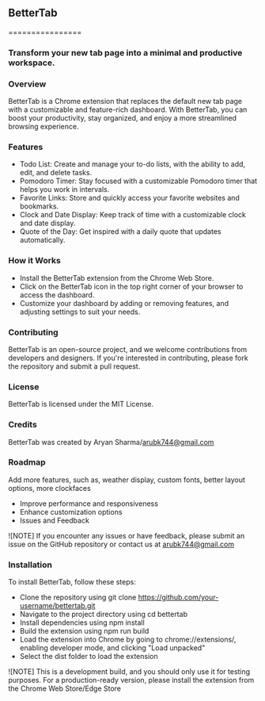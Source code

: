 ## BetterTab
================

### Transform your new tab page into a minimal and productive workspace.

### Overview
BetterTab is a Chrome extension that replaces the default new tab page with a customizable and feature-rich dashboard. With BetterTab, you can boost your productivity, stay organized, and enjoy a more streamlined browsing experience.

### Features
- Todo List: Create and manage your to-do lists, with the ability to add, edit, and delete tasks.
- Pomodoro Timer: Stay focused with a customizable Pomodoro timer that helps you work in intervals.
- Favorite Links: Store and quickly access your favorite websites and bookmarks.
- Clock and Date Display: Keep track of time with a customizable clock and date display.
- Quote of the Day: Get inspired with a daily quote that updates automatically.

### How it Works
- Install the BetterTab extension from the Chrome Web Store.
- Click on the BetterTab icon in the top right corner of your browser to access the dashboard.
- Customize your dashboard by adding or removing features, and adjusting settings to suit your needs.

### Contributing
BetterTab is an open-source project, and we welcome contributions from developers and designers. If you're interested in contributing, please fork the repository and submit a pull request.

### License
BetterTab is licensed under the MIT License.

### Credits
BetterTab was created by Aryan Sharma/arubk744@gmail.com

### Roadmap
Add more features, such as, weather display, custom fonts, better layout options, more clockfaces
- Improve performance and responsiveness
- Enhance customization options
- Issues and Feedback

![NOTE] If you encounter any issues or have feedback, please submit an issue on the GitHub repository or contact us at arubk744@gmail.com

### Installation
To install BetterTab, follow these steps:

- Clone the repository using git clone https://github.com/your-username/bettertab.git
- Navigate to the project directory using cd bettertab
- Install dependencies using npm install
- Build the extension using npm run build
- Load the extension into Chrome by going to chrome://extensions/, enabling developer mode, and clicking "Load unpacked"
- Select the dist folder to load the extension

![NOTE] This is a development build, and you should only use it for testing purposes. For a production-ready version, please install the extension from the Chrome Web Store/Edge Store